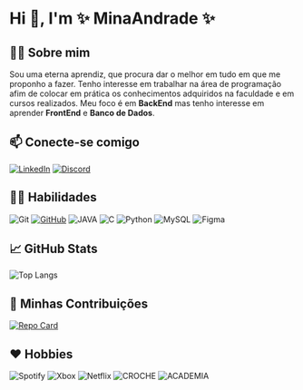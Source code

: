 # Hi 👋, I'm ✨ MinaAndrade ✨

## 👩🏻 Sobre mim
Sou uma eterna aprendiz, que procura dar o melhor em tudo em que me proponho a fazer. Tenho interesse em trabalhar na área de programação afim de colocar em prática os conhecimentos adquiridos na faculdade e em cursos realizados. Meu foco é em **BackEnd** mas tenho interesse em aprender **FrontEnd** e **Banco de Dados**.

## 📫 Conecte-se comigo
[![LinkedIn](https://img.shields.io/badge/LinkedIn-B22222?style=for-the-badge&logo=linkedin&logoColor=white)](https://www.linkedin.com/in/yasmina-andrade/) [![Discord](https://img.shields.io/badge/Discord-B22222?style=for-the-badge&logo=discord&logoColor=white)](https://discord.com/channels/@yasmina08/)

## 🤹‍♂️ Habilidades
![Git](https://img.shields.io/badge/GIT-B22222?style=for-the-badge&logo=git&logoColor=white) [![GitHub](https://img.shields.io/badge/GitHub-B22222?style=for-the-badge&logo=github&logoColor=white)](https://github.com/MinaAndrade) ![JAVA](https://img.shields.io/badge/Java-B22222?style=for-the-badge&logo=openjdk&logoColor=white) ![C](https://img.shields.io/badge/C-B22222?style=for-the-badge&logo=c&logoColor=white) ![Python](https://img.shields.io/badge/python-B22222?style=for-the-badge&logo=python&logoColor=white) ![MySQL](https://img.shields.io/badge/MySQL-B22222?style=for-the-badge&logo=mysql&logoColor=white) ![Figma](https://img.shields.io/badge/Figma-B22222?style=for-the-badge&logo=figma&logoColor=white)

## 📈 GitHub Stats
![Top Langs](https://github-readme-stats-git-masterrstaa-rickstaa.vercel.app/api/top-langs/?username=MinaAndrade&layout=compact&bg_color=000&border_color=B22222&title_color=B22222&text_color=FFF)

## 👯 Minhas Contribuições
[![Repo Card](https://github-readme-stats.vercel.app/api/pin/?username=MinaAndrade&repo=dio-lab-open-source&bg_color=000&border_color=30A3DC&show_icons=true&icon_color=30A3DC&title_color=E94D5F&text_color=FFF)](https://github.com/MinaAndrade/dio-lab-open-source)


## ❤️ Hobbies
![Spotify](https://img.shields.io/badge/Spotify-B22222?style=for-the-badge&logo=spotify&logoColor=white) ![Xbox](https://img.shields.io/badge/xbox-B22222.svg?style=for-the-badge&logo=xbox&logoColor=white) ![Netflix](https://img.shields.io/badge/Netflix-B22222?style=for-the-badge&logo=netflix&logoColor=white) ![CROCHE](https://img.shields.io/badge/CROCHE-B22222?style=for-the-badge&logo=croche&logoColor=white) ![ACADEMIA](https://img.shields.io/badge/ACADEMIA-B22222?style=for-the-badge&logoColor=white)
